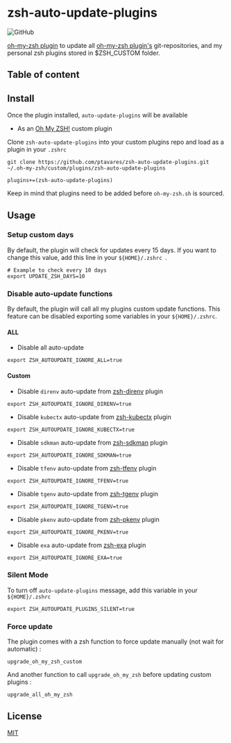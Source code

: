 # zsh-auto-update-plugins

![GitHub](https://img.shields.io/github/license/ptavares/zsh-auto-update-plugins)

[oh-my-zsh plugin](https://github.com/robbyrussell/oh-my-zsh) to update all [oh-my-zsh plugin's](https://github.com/robbyrussell/oh-my-zsh) git-repositories, and my personal zsh plugins stored in $ZSH_CUSTOM folder.

## Table of content

## Install

Once the plugin installed, `auto-update-plugins` will be available

- As an [Oh My ZSH!](https://github.com/robbyrussell/oh-my-zsh) custom plugin

Clone `zsh-auto-update-plugins` into your custom plugins repo and load as a plugin in your `.zshrc`

```shell script
git clone https://github.com/ptavares/zsh-auto-update-plugins.git ~/.oh-my-zsh/custom/plugins/zsh-auto-update-plugins
```

```shell script
plugins+=(zsh-auto-update-plugins)
```

Keep in mind that plugins need to be added before `oh-my-zsh.sh` is sourced.

## Usage

### Setup custom days

By default, the plugin will check for updates every 15 days. If you want to change this value, add this line in your `${HOME}/.zshrc `.

```shell script
# Example to check every 10 days
export UPDATE_ZSH_DAYS=10
```

### Disable auto-update functions

By default, the plugin will call all my plugins custom update functions. 
This feature can be disabled exporting some variables in your `${HOME}/.zshrc`.

#### ALL

* Disable all auto-update

```shell script
export ZSH_AUTOUPDATE_IGNORE_ALL=true
```

#### Custom 

* Disable `direnv` auto-update from [zsh-direnv](https://github.com/ptavares/zsh-direnv) plugin

```shell script
export ZSH_AUTOUPDATE_IGNORE_DIRENV=true
```

* Disable `kubectx` auto-update from [zsh-kubectx](https://github.com/ptavares/zsh-kubectx) plugin

```shell script
export ZSH_AUTOUPDATE_IGNORE_KUBECTX=true
```

* Disable `sdkman` auto-update from [zsh-sdkman](https://github.com/ptavares/zsh-sdkman) plugin

```shell script
export ZSH_AUTOUPDATE_IGNORE_SDKMAN=true
```

* Disable `tfenv` auto-update from [zsh-tfenv](https://github.com/ptavares/zsh-tfenv) plugin

```shell script
export ZSH_AUTOUPDATE_IGNORE_TFENV=true
```

* Disable `tgenv` auto-update from [zsh-tgenv](https://github.com/ptavares/zsh-tgenv) plugin

```shell script
export ZSH_AUTOUPDATE_IGNORE_TGENV=true
```

* Disable `pkenv` auto-update from [zsh-pkenv](https://github.com/ptavares/zsh-pkenv) plugin

```shell script
export ZSH_AUTOUPDATE_IGNORE_PKENV=true
```

* Disable `exa` auto-update from [zsh-exa](https://github.com/ptavares/zsh-exa) plugin

```shell script
export ZSH_AUTOUPDATE_IGNORE_EXA=true
```

### Silent Mode

To turn off `auto-update-plugins` message, add this variable in your `${HOME}/.zshrc`  

```shell script
export ZSH_AUTOUPDATE_PLUGINS_SILENT=true
```

### Force update

The plugin comes with a zsh function to force update manually (not wait for automatic) :

```shell script
upgrade_oh_my_zsh_custom
```

And another function to call `upgrade_oh_my_zsh` before updating custom plugins :

```shell script
upgrade_all_oh_my_zsh
```

## License

[MIT](LICENCE)
